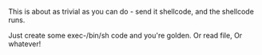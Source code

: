 This is about as trivial as you can do - send it shellcode, and the shellcode
runs.

Just create some exec-/bin/sh code and you're golden. Or read file, Or whatever!

